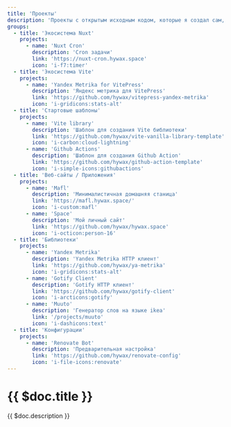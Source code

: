 ```yaml
---
title: 'Проекты'
description: 'Проекты с открытым исходным кодом, которые я создал сам, а также некоторые, в которые я вносил свой вклад.'
groups:
  - title: 'Экосистема Nuxt'
    projects:
      - name: 'Nuxt Cron'
        description: 'Cron задачи'
        link: 'https://nuxt-cron.hywax.space'
        icon: 'i-f7:timer'
  - title: 'Экосистема Vite'
    projects:
      - name: 'Yandex Metrika for VitePress'
        description: 'Яндекс метрика для VitePress'
        link: 'https://github.com/hywax/vitepress-yandex-metrika'
        icon: 'i-gridicons:stats-alt'
  - title: 'Стартовые шаблоны'
    projects:
      - name: 'Vite library'
        description: 'Шаблон для создания Vite библиотеки'
        link: 'https://github.com/hywax/vite-vanilla-library-template'
        icon: 'i-carbon:cloud-lightning'
      - name: 'Github Actions'
        description: 'Шаблон для создания Github Action'
        link: 'https://github.com/hywax/github-action-template'
        icon: 'i-simple-icons:githubactions'
  - title: 'Веб-сайты / Приложения'
    projects:
      - name: 'Mafl'
        description: 'Минималистичная домашняя станица'
        link: 'https://mafl.hywax.space/'
        icon: 'i-custom:mafl'
      - name: 'Space'
        description: 'Мой личный сайт'
        link: 'https://github.com/hywax/hywax.space'
        icon: 'i-octicon:person-16'
  - title: 'Библиотеки'
    projects:
      - name: 'Yandex Metrika'
        description: 'Yandex Metrika HTTP клиент'
        link: 'https://github.com/hywax/ya-metrika'
        icon: 'i-gridicons:stats-alt'
      - name: 'Gotify Client'
        description: 'Gotify HTTP клиент'
        link: 'https://github.com/hywax/gotify-client'
        icon: 'i-arcticons:gotify'
      - name: 'Muuto'
        description: 'Генератор слов на языке ikea'
        link: '/projects/muuto'
        icon: 'i-dashicons:text'
  - title: 'Конфигурации'
    projects:
      - name: 'Renovate Bot'
        description: 'Предварительная настройка'
        link: 'https://github.com/hywax/renovate-config'
        icon: 'i-file-icons:renovate'
---
```


# {{ $doc.title }}

{{ $doc.description }}
